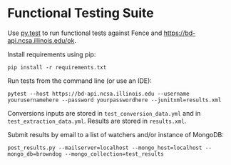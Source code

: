 Functional Testing Suite
========================

Use [py.test](http://doc.pytest.org/) to run functional tests against Fence and https://bd-api.ncsa.illinois.edu/ok.

Install requirements using pip:

```
pip install -r requirements.txt
```

Run tests from the command line (or use an IDE):

```
pytest --host https://bd-api.ncsa.illinois.edu --username yourusernamehere --password yourpasswordhere --junitxml=results.xml
```

Conversions inputs are stored in `test_conversion_data.yml` and in `test_extraction_data.yml`. Results are stored in `results.xml`.

Submit results by email to a list of watchers and/or instance of MongoDB:

```
post_results.py --mailserver=localhost --mongo_host=localhost --mongo_db=browndog --mongo_collection=test_results
```
